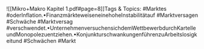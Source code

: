 
![[Mikro+Makro Kapitel 1.pdf#page=8]]Tags & Topics:
   #Marktes
   #oderInflation.•FinanzmärkteweiseneinehoheInstabilitätauf
   #Marktversagen
   #Schwäche
   #Marktversag
   #verschwendet.•UnternehmenversuchensichdemWettbewerbdurchKartelleundMonopolezuentziehen.•KonjunkturschwankungenführenzuArbeitslosigkeitund
   #Schwächen
   #Markt